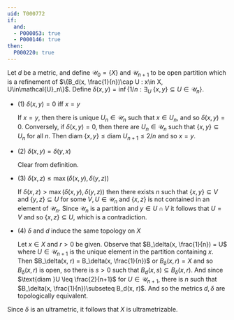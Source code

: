 ```yaml
---
uid: T000772
if:
  and:
  - P000053: true
  - P000146: true
then:
  P000220: true
---
```


Let $d$ be a metric, and define $\mathcal{U}_0 = \{X\}$ and $\mathcal{U}_{n+1}$ to be open partition which is a refinement of $\{B_d(x, \frac{1}{n})\cap U : x\in X, U\in\mathcal{U}_n\}$. Define $\delta(x, y) = \inf\{1/n : \exists_U\ \{x, y\}\subseteq U\in \mathcal{U}_n\}$.

- (1) $\delta(x, y) = 0$ iff $x = y$

  If $x = y$, then there is unique $U_n\in \mathcal{U}_n$ such that $x\in U_n$, and so $\delta(x, y) = 0$. Conversely, if $\delta(x, y) = 0$, then there are $U_n\in \mathcal{U}_n$ such that $\{x, y\}\subseteq U_n$ for all $n$. Then $\text{diam } \{x, y\} \leq \text{diam } U_{n+1} \leq 2/n$ and so $x = y$.

- (2) $\delta(x, y) = \delta(y, x)$

  Clear from definition.

- (3) $\delta(x, z)\leq \max(\delta(x, y), \delta(y, z))$

  If $\delta(x, z)> \max(\delta(x, y), \delta(y, z))$ then there exists $n$ such that $\{x, y\}\subseteq V$ and $\{y, z\}\subseteq U$ for some $V, U\in \mathcal{U}_n$ and $\{x, z\}$ is not contained in an element of $\mathcal{U}_n$. Since $\mathcal{U}_n$ is a partition and $y\in U\cap V$ it follows that $U = V$ and so $\{x, z\}\subseteq U$, which is a contradiction.

- (4) $\delta$ and $d$ induce the same topology on $X$

  Let $x\in X$ and $r > 0$ be given. Observe that $B_\delta(x, \frac{1}{n}) = U$ where $U\in \mathcal{U}_{n+1}$ is the unique element in the partition containing $x$. Then $B_\delta(x, r) = B_\delta(x, \frac{1}{n})$ or $B_\delta(x, r) = X$ and so $B_\delta(x, r)$ is open, so there is $s > 0$ such that $B_d(x, s)\subseteq B_\delta(x, r)$. And since $\text{diam }U \leq \frac{2}{n+1}$ for $U\in\mathcal{U}_{n+1}$, there is $n$ such that $B_\delta(x, \frac{1}{n})\subseteq B_d(x, r)$. And so the metrics $d, \delta$ are topologically equivalent.

Since $\delta$ is an ultrametric, it follows that $X$ is ultrametrizable.
